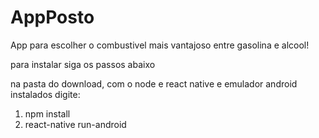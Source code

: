 # AppPosto
App para escolher o combustivel mais vantajoso entre gasolina e alcool!

para instalar siga os passos abaixo

na pasta do download, com o node e react native e emulador android instalados digite:

1. npm install
2. react-native run-android
